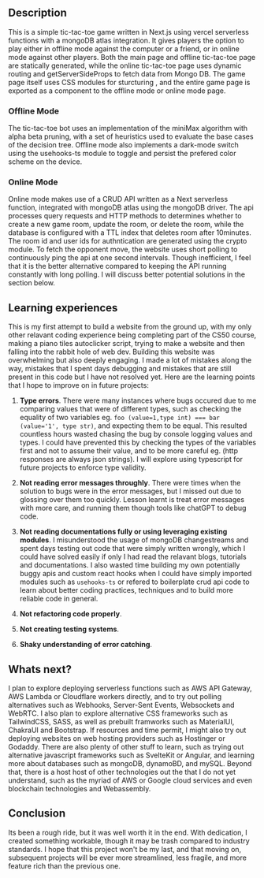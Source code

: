 ## Description

This is a simple tic-tac-toe game written in Next.js using vercel serverless functions with a mongoDB atlas integration. It gives players the option to play either in offline mode against the computer or a friend, or in online mode against other players. Both the main page and offline tic-tac-toe page are statically generated, while the online tic-tac-toe page uses dynamic routing and getServerSideProps to fetch data from Mongo DB. The game page itself uses CSS modules for sturcturing , and the entire game page is exported as a component to the offline mode or online mode page.

### Offline Mode

The tic-tac-toe bot uses an implementation of the miniMax algorithm with alpha beta pruning, with a set of heuristics used to evaluate the base cases of the decision tree. Offline mode also implements a dark-mode switch using the usehooks-ts module to toggle and persist the prefered color scheme on the device.

### Online Mode

Online mode makes use of a CRUD API written as a Next serverless function, integrated with mongoDB atlas using the mongoDB driver. The api processes query requests and HTTP methods to determines whether to create a new game room, update the room, or delete the room, while the database is configured with a TTL index that deletes room after 10minutes. The room id and user ids for authntication are generated using the crypto module. To fetch the opponent move, the website uses short polling to continuously ping the api at one second intervals. Though inefficient, I feel that it is the better alternative compared to keeping the API running constantly with long polling. I will discuss better potential solutions in the section below.

## Learning experiences

This is my first attempt to build a website from the ground up, with my only other relavant coding experience being completing part of the CS50 course, making a piano tiles autoclicker script, trying to make a website and then falling into the rabbit hole of web dev. Building this website was overwhelming but also deeply engaging. I made a lot of mistakes along the way, mistakes that I spent days debugging and mistakes that are still present in this code but I have not resolved yet. Here are the learning points that I hope to improve on in future projects:

1. **Type errors**. 
There were many instances where bugs occured due to me comparing values that were of different types, such as checking the equality of two variables eg. `foo (value=1,type int) === bar (value='1', type str)`, and expecting them to be equal. This resulted countless hours wasted chasing the bug by console logging values and types. I could have prevented this by checking the types of the variables first and not to assume their value, and to be more careful eg. (http responses are always json strings). I will explore using typescript for future projects to enforce type validity.

2. **Not reading error messages throughly**. 
There were times when the solution to bugs were in the error messages, but I missed out due to glossing over them too quickly. Lesson learnt is treat error messages with more care, and running them though tools like chatGPT to debug code.

3. **Not reading documentations fully or using leveraging existing modules**.
I misunderstood the usage of mongoDB changestreams and spent days testing out code that were simply written wrongly, which I could have solved easily if only I had read the relavant blogs, tutorials and documentations. I also wasted time building my own potentially buggy apis and custom react hooks when I could have simply imported modules such as `usehooks-ts` or refered to boilerplate crud api code to learn about better coding practices, techniques and to build more reliable code in general.

4. **Not refactoring code properly**.

5. **Not creating testing systems**.

6. **Shaky understanding of error catching**.

## Whats next?

I plan to explore deploying serverless functions such as AWS API Gateway, AWS Lambda or Cloudflare workers directly, and to try out polling alternatives such as Webhooks, Server-Sent Events, Websockets and WebRTC. I also plan to explore alternative CSS frameworks such as TailwindCSS, SASS, as well as prebuilt framworks such as MaterialUI, ChakraUI and Bootstrap. If resources and time permit, I might also try out deploying websites on web hosting providers such as Hostinger or Godaddy. There are also plenty of other stuff to learn, such as trying out alternative javascript frameworks such as SvelteKit or Angular, and learning more about databases such as mongoDB, dynamoBD, and mySQL. Beyond that, there is a host host of other technologies out the that I do not yet understand, such as the myriad of AWS or Google cloud services and even blockchain technologies and Webassembly.

## Conclusion

Its been a rough ride, but it was well worth it in the end. With dedication, I created something workable, though it may be trash compared to industry standards. I hope that this project won't be my last, and that moving on, subsequent projects will be ever more streamlined, less fragile, and more feature rich than the previous one.
